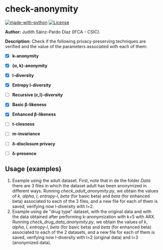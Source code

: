 # check-anonymity

[![made-with-python](https://img.shields.io/badge/Made%20with-Python-1f425f.svg)](https://www.python.org/)
[![License](https://img.shields.io/badge/License-Apache_2.0-blue.svg)](https://gitlab.ifca.es/sainzj/check-anonymity/-/blob/main/LICENSE)

**Author:** Judith Sáinz-Pardo Díaz (IFCA - CSIC).

**Description:** Check if the following privacy-preserving techniques are verified and the value of the parameters associated with each of them:
- [x] **k-anonymity**
- [x] **(α, k)-anonymity**
- [x] **l-diversity**
- [x] **Entropy l-diversity**
- [ ] **Recursive (c,l)-diversity**
- [x] **Basic β-likeness**
- [x] **Enhanced β-likeness**
- [ ] **t-closness**
- [ ] **m-invariance**
- [ ] **δ-disclosure privacy**
- [ ] **δ-presence**


## Usage (examples)
1. Example using the adult dataset. First, note that in de the folder _Data_ there are 3 files in which the dataset adult has been anonymized in different ways. Running _check_adult_anonymity.py_, we obtain the values of _k_, _alpha_, _l_, _entropy-l_, _beta_ (for basic beta) and _beta_ (for enhanced beta) associated to each of the 3 files, and a new file for each of them is saved, verifying now l-diversity with l=2.
2. Example using de "drug type" dataset, with the original data and with the data obtained after performing k-anonymization with k=5 with ARX. Running _check_drug_data_anonymity.py_, we obtain the values of _k_, _alpha_, _l_, _entropy-l_, _beta_ (for basic beta) and _beta_ (for enhanced beta) associated to each of the 2 datasets, and a new file for each of them is saved, verifying now l-diversity with l=2 (original data) and l=3 (anonymized data).
